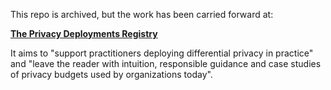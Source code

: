 This repo is archived, but the work has been carried forward at:

**[The Privacy Deployments Registry](https://registry.oblivious.com/)**

It aims to "support practitioners deploying differential privacy in practice" and "leave the reader with intuition, responsible guidance and case studies of privacy budgets used by organizations today".

